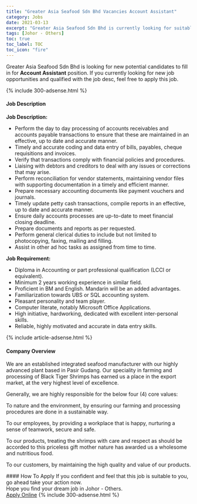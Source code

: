 ```yaml
---
title: "Greater Asia Seafood Sdn Bhd Vacancies Account Assistant" 
category: Jobs 
date: 2021-03-13 
excerpt: "Greater Asia Seafood Sdn Bhd is currently looking for suitable person to fill in the Account Assistant which based in Johor - Others" 
tags: [Johor - Others] 
toc: true 
toc_label: TOC 
toc_icon: "fire" 
--- 
```


<p>Greater Asia Seafood Sdn Bhd is looking for new potential candidates to fill in for <b>Account Assistant</b> position. If you currently looking for new job opportunities and qualified with the job desc, feel free to apply this job.
</p>{% include 300-adsense.html %} 
<div><div><h4>Job Description</h4></div><div><div><span><div><p><strong>Job Description:</strong></p><ul><li>Perform the day to day processing of accounts receivables and accounts payable transactions to ensure that these are maintained in an effective, up to date and accurate manner.</li><li>Timely and accurate coding and data entry of bills, payables, cheque requisitions and invoices.</li><li>Verify that transactions comply with financial policies and procedures.</li><li>Liaising with debtors and creditors to deal with any issues or corrections that may arise.</li><li>Perform reconciliation for vendor statements, maintaining vendor files with supporting documentation in a timely and efficient manner.</li><li>Prepare necessary accounting documents like payment vouchers and journals.</li><li>Timely update petty cash transactions, compile reports in an effective, up to date and accurate manner.&#160;</li><li>Ensure daily accounts processes are up-to-date to meet financial closing deadline.</li><li>Prepare documents and reports as per requested.</li><li>Perform general clerical duties to include but not limited to photocopying, faxing, mailing and filling.</li><li>Assist in other ad hoc tasks as assigned from time to time.</li></ul><p><strong>Job Requirement:</strong></p><ul><li>Diploma in Accounting or part professional qualification (LCCI or equivalent).</li><li>Minimum 2 years working experience in similar field.</li><li>Proficient in BM and English. Mandarin will be an added advantages.</li><li>Familiarization towards UBS or SQL accounting system.</li><li>Pleasant personality and team player.</li><li>Computer literate, notably Microsoft Office Applications.</li><li>High initiative, hardworking, dedicated with excellent inter-personal skills.</li><li>Reliable, highly motivated and accurate in data entry skills.</li></ul></div></span></div></div></div> 
{% include article-adsense.html %} 
<div><div><h4>Company Overview</h4></div><div><div><span><div><p>We are an established integrated seafood manufacturer with our highly advanced plant based in Pasir Gudang. Our speciality in farming and processing of Black Tiger Shrimps has earned us a place in the export market, at the very highest level of excellence.</p><p>Generally, we are highly responsible for the below four (4) core values:</p><p>To nature and the environment, by ensuring our farming and processing procedures are done in a sustainable way.</p><p>To our employees, by providing a workplace that is happy, nurturing a sense of teamwork, secure and safe.</p><p>To our products, treating the shrimps with care and respect as should be accorded to this priceless gift mother nature has awarded us a wholesome and nutritious food.</p><p>To our customers, by maintaining the high quality and value of our products.</p></div></span></div></div></div> 
#### How To Apply 
If you confident and feel that this job is suitable to you, go ahead take your action now. <br/> 
Hope you find your dream job in Johor - Others. <br/> 
<a href="https://www.jobstreet.com.my/en/job/account-assistant-4505305?jobId=jobstreet-my-job-4505305&" class="btn btn--info" target="_blank" rel="nofollow noopenner">Apply Online</a> 
{% include 300-adsense.html %} 